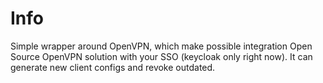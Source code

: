 # Info
Simple wrapper around OpenVPN, which make possible integration Open Source OpenVPN solution with your SSO (keycloak only right now). It can generate new client configs and revoke outdated.
